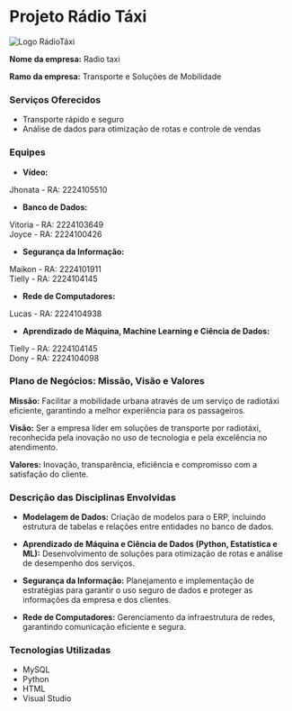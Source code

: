 # Projeto Rádio Táxi
![Logo RádioTáxi](https://github.com/user-attachments/assets/a68d20de-3acb-495f-adf6-9713909bf827)

**Nome da empresa:** Radio taxi 

**Ramo da empresa:** Transporte e Soluções de Mobilidade

### Serviços Oferecidos
- Transporte rápido e seguro
- Análise de dados para otimização de rotas e controle de vendas

### Equipes
- **Vídeo:**

Jhonata - RA: 2224105510

- **Banco de Dados:**

Vitoria - RA: 2224103649<br>
 Joyce - RA: 2224100426<br>

- **Segurança da Informação:**

Maikon - RA: 2224101911<br>
Tielly - RA: 2224104145<br>

- **Rede de Computadores:**

Lucas - RA: 2224104938<br>

- **Aprendizado de Máquina, Machine Learning e Ciência de Dados:**

Tielly - RA: 2224104145<br>
Dony - RA: 2224104098<br>


### Plano de Negócios: Missão, Visão e Valores

**Missão:**
Facilitar a mobilidade urbana através de um serviço de radiotáxi eficiente, garantindo a melhor experiência para os passageiros.

**Visão:**
Ser a empresa líder em soluções de transporte por radiotáxi, reconhecida pela inovação no uso de tecnologia e pela excelência no atendimento.

**Valores:**
Inovação, transparência, eficiência e compromisso com a satisfação do cliente.

### Descrição das Disciplinas Envolvidas
- **Modelagem de Dados:**
Criação de modelos para o ERP, incluindo estrutura de tabelas e relações entre entidades no banco de dados.

- **Aprendizado de Máquina e Ciência de Dados (Python, Estatística e ML):**
Desenvolvimento de soluções para otimização de rotas e análise de desempenho dos serviços.

- **Segurança da Informação:**
Planejamento e implementação de estratégias para garantir o uso seguro de dados e proteger as informações da empresa e dos clientes.

- **Rede de Computadores:**
Gerenciamento da infraestrutura de redes, garantindo comunicação eficiente e segura.

### Tecnologias Utilizadas
- MySQL
- Python
- HTML
- Visual Studio



